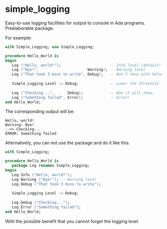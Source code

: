 # simple_logging

Easy-to-use logging facilities for output to console in Ada programs.
Preelaborable package.

For example:

```ada
with Simple_Logging; use Simple_Logging;

procedure Hello_World is
begin
   Log ("Hello, world!");                      -- Info level (default)
   Log ("Bye!",                      Warning); -- Warning level
   Log ("That took 3 mins to write", Debug);   -- Won't show with default log level.
   
   Simple_Logging.Level := Debug;              -- Lower the threshold for output
   
   Log ("Checking...",      Debug);            -- Now it will show.
   Log ("Something failed", Error);            -- Error!
end Hello_World;

```

The corresponding output will be:

```
Hello, world!
Warning: Bye!
-->> Checking...
ERROR: Something failed
```

Alternatively, you can not use the package and do it like this:

```ada
with Simple_Logging;

procedure Hello_World is
   package Log renames Simple_Logging;
begin
   Log.Info ("Hello, world!");                      
   Log.Warning ("Bye!"); -- Warning level
   Log.Debug ("That took 3 mins to write"); 
   
   Simple_Logging.Level := Debug;           
   
   Log.Debug ("Checking...");
   Log.Error ("Something failed");
end Hello_World;
```
With the possible benefit that you cannot forget the logging level.
